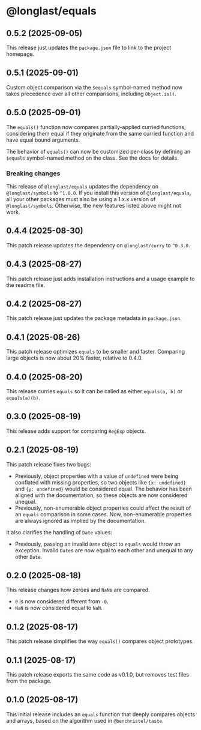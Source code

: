 # @longlast/equals

## 0.5.2 (2025-09-05)

This release just updates the `package.json` file to link to the project
homepage.

## 0.5.1 (2025-09-01)

Custom object comparison via the `$equals` symbol-named method now takes 
precedence over all other comparisons, including `Object.is()`.

## 0.5.0 (2025-09-01)

The `equals()` function now compares partially-applied curried functions,
considering them equal if they originate from the same curried function and
have equal bound arguments.

The behavior of `equals()` can now be customized per-class by defining an
`$equals` symbol-named method on the class. See the docs for details.

### Breaking changes

This release of `@longlast/equals` updates the dependency on
`@longlast/symbols` to `^1.0.0`. If you install this version of
`@longlast/equals`, all your other packages must also be using a 1.x.x version
of `@longlast/symbols`. Otherwise, the new features listed above might not
work.

## 0.4.4 (2025-08-30)

This patch release updates the dependency on `@longlast/curry` to `^0.3.0`.

## 0.4.3 (2025-08-27)

This patch release just adds installation instructions and a usage example to
the readme file.

## 0.4.2 (2025-08-27)

This patch release just updates the package metadata in `package.json`.

## 0.4.1 (2025-08-26)

This patch release optimizes `equals` to be smaller and faster. Comparing large
objects is now about 20% faster, relative to 0.4.0.

## 0.4.0 (2025-08-20)

This release curries `equals` so it can be called as either `equals(a, b)` or
`equals(a)(b)`.

## 0.3.0 (2025-08-19)

This release adds support for comparing `RegExp` objects.

## 0.2.1 (2025-08-19)

This patch release fixes two bugs:

- Previously, object properties with a value of `undefined` were being
  conflated with missing properties, so two objects like `{x: undefined}` and
  `{y: undefined}` would be considered equal. The behavior has been aligned
  with the documentation, so these objects are now considered unequal.
- Previously, non-enumerable object properties could affect the result of an
  `equals` comparison in some cases. Now, non-enumerable properties are always
  ignored as implied by the documentation.

It also clarifies the handling of `Date` values:

- Previously, passing an invalid `Date` object to `equals` would throw an
  exception. Invalid `Date`s are now equal to each other and unequal to any
  other `Date`.

## 0.2.0 (2025-08-18)

This release changes how zeroes and `NaN`s are compared.

- `0` is now considered different from `-0`.
- `NaN` is now considered equal to `NaN`.

## 0.1.2 (2025-08-17)

This patch release simplifies the way `equals()` compares object prototypes.

## 0.1.1 (2025-08-17)

This patch release exports the same code as v0.1.0, but removes test files
from the package.

## 0.1.0 (2025-08-17)

This initial release includes an `equals` function that deeply compares objects
and arrays, based on the algorithm used in `@benchristel/taste`.
